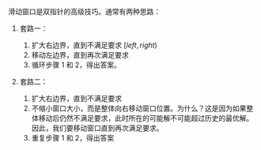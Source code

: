 
滑动窗口是双指针的高级技巧。通常有两种思路：

1. 套路一：
    1. 扩大右边界，直到不满足要求 $[left,right)$
    2. 移动左边界，直到再次满足要求
    3. 循环步骤 1 和 2，得出答案。

2. 套路二：
    1. 扩大右边界，直到不满足要求
    2. 不缩小窗口大小，而是整体向右移动窗口位置。为什么？这是因为如果整体移动后仍然不满足要求，此时所在的可能解不可能超过历史的最优解。因此，我们要移动窗口直到再次满足要求。
    3. 重复步骤 1 和 2，得出答案